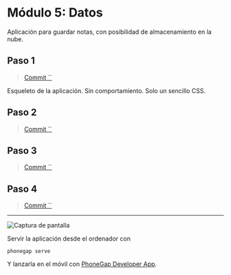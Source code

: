 # Módulo 5: Datos

Aplicación para guardar notas, con posibilidad de almacenamiento en la nube.

## Paso 1

> [Commit ``](https://github.com/pacoqueen/ejercicios_phonegap/tree/)

Esqueleto de la aplicación. Sin comportamiento. Solo un sencillo CSS.


## Paso 2

> [Commit ``](https://github.com/pacoqueen/ejercicios_phonegap/tree/)


## Paso 3

> [Commit ``](https://github.com/pacoqueen/ejercicios_phonegap/tree/)


## Paso 4

> [Commit ``](https://github.com/pacoqueen/ejercicios_phonegap/tree/)



---

![Captura de pantalla](www/img/.png)

Servir la aplicación desde el ordenador con
```
phonegap serve
```
Y lanzarla en el móvil con [PhoneGap Developer App](http://docs.phonegap.com/getting-started/2-install-mobile-app/).
